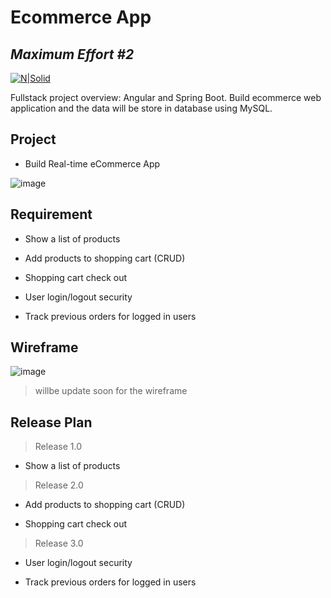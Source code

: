 # Ecommerce App
## _Maximum Effort #2_

[![N|Solid](https://cldup.com/dTxpPi9lDf.thumb.png)](https://nodesource.com/products/nsolid)

Fullstack project overview: Angular and Spring Boot.
Build ecommerce web application and the data will be store in database using MySQL.

## Project

- Build Real-time eCommerce App

![image](
https://drive.google.com/file/d/1wuQ5q506zjmDOf_7novOvr7rColROXjl/view?usp=sharing)

## Requirement

- Show a list of products

- Add products to shopping cart (CRUD)

- Shopping cart check out

- User login/logout security

- Track previous orders for logged in users

## Wireframe

![image](https://drive.google.com/file/d/1B2zzjb6WRzeg00tkM9PBdtm0R3Usdl1a/view?usp=sharing)

> willbe update soon for the wireframe

## Release Plan

> Release 1.0

- Show a list of products

> Release 2.0

- Add products to shopping cart (CRUD)

- Shopping cart check out

> Release 3.0

- User login/logout security

- Track previous orders for logged in users
